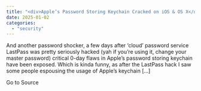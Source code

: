 ```yaml
---
title: "<div>Apple’s Password Storing Keychain Cracked on iOS & OS X</div>"
date: 2025-01-02
categories: 
  - "security"
---
```


And another password shocker, a few days after ‘cloud’ password service LastPass was pretty seriously hacked (yah if you’re using it, change your master password) critical 0-day flaws in Apple’s password storing keychain have been exposed. Which is kinda funny, as after the LastPass hack I saw some people espousing the usage of Apple’s keychain \[…\]

Go to Source
